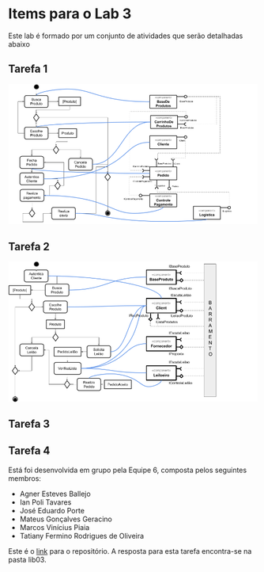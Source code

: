# Items para o Lab 3

Este lab é formado por um conjunto de atividades que serão detalhadas abaixo

## Tarefa 1

![Diagrama de realização de um pedido](./images/tarefa1.png)

## Tarefa 2

![Diagrama de realização de um leilão](./images/tarefa2.png)

## Tarefa 3



## Tarefa 4

Está foi desenvolvida em grupo pela Equipe 6, composta pelos seguintes membros:
- Agner Esteves Ballejo 
- Ian Poli Tavares 
- José Eduardo Porte
- Mateus Gonçalves Geracino 
- Marcos Vinícius Piaia 
- Tatiany Fermino Rodrigues de Oliveira

Este é o [link](https://github.com/inf331equipe6/tarefas) para o repositório. A resposta para esta tarefa encontra-se na pasta lib03.